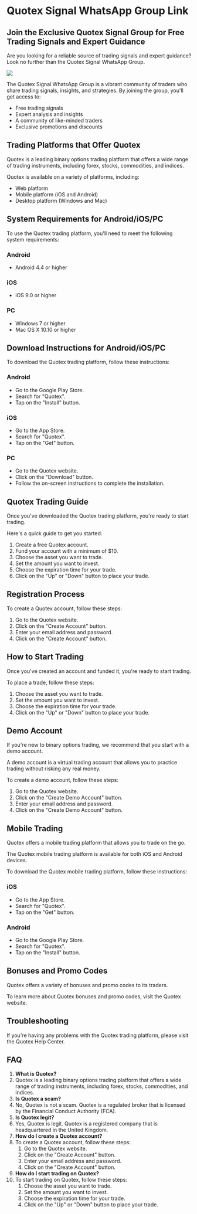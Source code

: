 # Quotex Signal WhatsApp Group Link

## Join the Exclusive Quotex Signal Group for Free Trading Signals and Expert Guidance

Are you looking for a reliable source of trading signals and expert
guidance? Look no further than the Quotex Signal WhatsApp Group.

[![](https://static.quotex.io/files/11_en/300_250.jpg)](https://traff.sbs/brokerqxlid)

The Quotex Signal WhatsApp Group is a vibrant community of traders who
share trading signals, insights, and strategies. By joining the group,
you\'ll get access to:

-   Free trading signals
-   Expert analysis and insights
-   A community of like-minded traders
-   Exclusive promotions and discounts

## Trading Platforms that Offer Quotex

Quotex is a leading binary options trading platform that offers a wide
range of trading instruments, including forex, stocks, commodities, and
indices.

Quotex is available on a variety of platforms, including:

-   Web platform
-   Mobile platform (iOS and Android)
-   Desktop platform (Windows and Mac)

## System Requirements for Android/iOS/PC

To use the Quotex trading platform, you\'ll need to meet the following
system requirements:

### Android

-   Android 4.4 or higher

### iOS

-   iOS 9.0 or higher

### PC

-   Windows 7 or higher
-   Mac OS X 10.10 or higher

## Download Instructions for Android/iOS/PC

To download the Quotex trading platform, follow these instructions:

### Android

-   Go to the Google Play Store.
-   Search for "Quotex".
-   Tap on the "Install" button.

### iOS

-   Go to the App Store.
-   Search for "Quotex".
-   Tap on the "Get" button.

### PC

-   Go to the Quotex website.
-   Click on the "Download" button.
-   Follow the on-screen instructions to complete the installation.

## Quotex Trading Guide

Once you\'ve downloaded the Quotex trading platform, you\'re ready to
start trading.

Here\'s a quick guide to get you started:

1.  Create a free Quotex account.
2.  Fund your account with a minimum of \$10.
3.  Choose the asset you want to trade.
4.  Set the amount you want to invest.
5.  Choose the expiration time for your trade.
6.  Click on the "Up" or "Down" button to place your trade.

## Registration Process

To create a Quotex account, follow these steps:

1.  Go to the Quotex website.
2.  Click on the "Create Account" button.
3.  Enter your email address and password.
4.  Click on the "Create Account" button.

## How to Start Trading

Once you\'ve created an account and funded it, you\'re ready to start
trading.

To place a trade, follow these steps:

1.  Choose the asset you want to trade.
2.  Set the amount you want to invest.
3.  Choose the expiration time for your trade.
4.  Click on the "Up" or "Down" button to place your trade.

## Demo Account

If you\'re new to binary options trading, we recommend that you start
with a demo account.

A demo account is a virtual trading account that allows you to practice
trading without risking any real money.

To create a demo account, follow these steps:

1.  Go to the Quotex website.
2.  Click on the "Create Demo Account" button.
3.  Enter your email address and password.
4.  Click on the "Create Demo Account" button.

## Mobile Trading

Quotex offers a mobile trading platform that allows you to trade on the
go.

The Quotex mobile trading platform is available for both iOS and Android
devices.

To download the Quotex mobile trading platform, follow these
instructions:

### iOS

-   Go to the App Store.
-   Search for "Quotex".
-   Tap on the "Get" button.

### Android

-   Go to the Google Play Store.
-   Search for "Quotex".
-   Tap on the "Install" button.

## Bonuses and Promo Codes

Quotex offers a variety of bonuses and promo codes to its traders.

To learn more about Quotex bonuses and promo codes, visit the Quotex
website.

## Troubleshooting

If you\'re having any problems with the Quotex trading platform, please
visit the Quotex Help Center.

## FAQ

1.  **What is Quotex?**
2.  Quotex is a leading binary options trading platform that offers a
    wide range of trading instruments, including forex, stocks,
    commodities, and indices.
3.  **Is Quotex a scam?**
4.  No, Quotex is not a scam. Quotex is a regulated broker that is
    licensed by the Financial Conduct Authority (FCA).
5.  **Is Quotex legit?**
6.  Yes, Quotex is legit. Quotex is a registered company that is
    headquartered in the United Kingdom.
7.  **How do I create a Quotex account?**
8.  To create a Quotex account, follow these steps:
    1.  Go to the Quotex website.
    2.  Click on the "Create Account" button.
    3.  Enter your email address and password.
    4.  Click on the "Create Account" button.
9.  **How do I start trading on Quotex?**
10. To start trading on Quotex, follow these steps:
    1.  Choose the asset you want to trade.
    2.  Set the amount you want to invest.
    3.  Choose the expiration time for your trade.
    4.  Click on the "Up" or "Down" button to place your
        trade.

